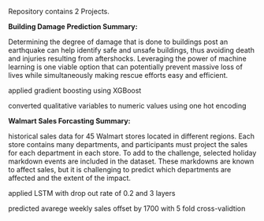 Repository contains 2 Projects.

<b>Building Damage Prediction Summary:</b>

Determining the degree of damage that is done to buildings post an earthquake can help identify safe and unsafe buildings, thus avoiding death and injuries resulting from aftershocks.  Leveraging the power of machine learning is one viable option that can potentially prevent massive loss of lives while simultaneously making rescue efforts easy and efficient.

applied gradient boosting using XGBoost

converted qualitative variables to numeric values using one hot encoding

<b>Walmart Sales Forcasting Summary:</b>

historical sales data for 45 Walmart stores located in different regions. Each store contains many departments, and participants must project the sales for each department in each store. To add to the challenge, selected holiday markdown events are included in the dataset. These markdowns are known to affect sales, but it is challenging to predict which departments are affected and the extent of the impact.

applied LSTM with drop out rate of 0.2 and 3 layers

predicted avarege weekly sales offset by 1700 with 5 fold cross-validtion

